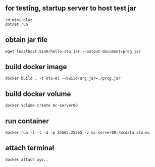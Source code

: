 ## for testing, startup server to host test jar
```
cd mini-blaz
dotnet run
```

## obtain jar file
```
wget localhost:5140/hello-stu.jar --output-document=prog.jar
```


## build docker image
```
docker build . -t stu-mc --build-arg jar=./prog.jar
```

## build docker volume
```
docker volume create mc-server00
```

## run container
```
docker run -i -t -d -p 25565:25565 -v mc-server00:/mcdata stu-mc
```

## attach terminal
```
docker attach xyz..
```